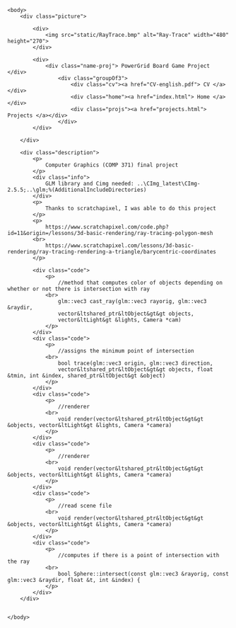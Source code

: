 
<html>
    <head>
        <title> PowerGrid Project </title>
        <link rel="stylesheet" href="styles.css">
    </head>

    <body>
        <div class="picture">
        
            <div> 
                <img src="static/RayTrace.bmp" alt="Ray-Trace" width="480" height="270">
            </div>

            <div>
                <div class="name-proj"> PowerGrid Board Game Project </div>
                    <div class="groupOf3">
                        <div class="cv"><a href="CV-english.pdf"> CV </a></div>
                        <div class="home"><a href="index.html"> Home </a></div>
                        <div class="projs"><a href="projects.html"> Projects </a></div>
                    </div>
            </div>

        </div>

        <div class="description">
            <p>
                Computer Graphics (COMP 371) final project
            </p>
            <div class="info">
                GLM library and Cimg needed: ..\CImg_latest\CImg-2.5.5;..\glm;%(AdditionalIncludeDirectories)
            </div>
            <p>
                Thanks to scratchapixel, I was able to do this project
            </p>
            <p>
                https://www.scratchapixel.com/code.php?id=11&origin=/lessons/3d-basic-rendering/ray-tracing-polygon-mesh
            <br>
                https://www.scratchapixel.com/lessons/3d-basic-rendering/ray-tracing-rendering-a-triangle/barycentric-coordinates
            </p>

            <div class="code">
                <p>
                    //method that computes color of objects depending on whether or not there is intersection with ray
                <br>
                    glm::vec3 cast_ray(glm::vec3 rayorig, glm::vec3 &raydir, 
	                vector&ltshared_ptr&ltObject&gt&gt objects,
	                vector&ltLight&gt &lights, Camera *cam)
                </p>
            </div>
            <div class="code">
                <p>
                    //assigns the minimum point of intersection
                <br>
                    bool trace(glm::vec3 origin, glm::vec3 direction, 
	                vector&ltshared_ptr&ltObject&gt&gt objects, float &tmin, int &index, shared_ptr&ltObject&gt &object)
                </p>
            </div>
            <div class="code">
                <p>
                    //renderer
                <br>
                    void render(vector&ltshared_ptr&ltObject&gt&gt &objects, vector&ltLight&gt &lights, Camera *camera)
                </p>
            </div>
            <div class="code">
                <p>
                    //renderer
                <br>
                    void render(vector&ltshared_ptr&ltObject&gt&gt &objects, vector&ltLight&gt &lights, Camera *camera)
                </p>
            </div>
            <div class="code">
                <p>
                    //read scene file
                <br>
                    void render(vector&ltshared_ptr&ltObject&gt&gt &objects, vector&ltLight&gt &lights, Camera *camera)
                </p>
            </div>
            <div class="code">
                <p>
                    //computes if there is a point of intersection with the ray
                <br>
                    bool Sphere::intersect(const glm::vec3 &rayorig, const glm::vec3 &raydir, float &t, int &index) {
                </p>
            </div>
        </div>


    </body>

</html>
